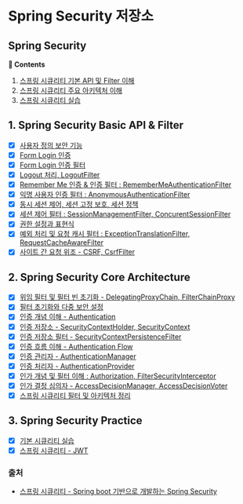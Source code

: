# Spring Security 저장소

## **Spring Security**

**:book: Contents**
1. [스프링 시큐리티 기본 API 및 Filter 이해](#1-spring_security_api_filter)
2. [스프링 시큐리티 주요 아키텍처 이해](#2-spring_security_core_architecture)
3. [스프링 시큐리티 실습](#3-spring_security_src)

## 1. Spring Security Basic API & Filter
* [X] [사용자 정의 보안 기능](/)
* [X] [Form Login 인증](/)
* [X] [Form Login 인증 필터](/)
* [X] [Logout 처리, LogoutFilter](/)
* [X] [Remember Me 인증 & 인증 필터 : RememberMeAuthenticationFilter](/Chapter01/remember_me.md)
* [X] [익명 사용자 인증 필터 : AnonymousAuthenticationFilter](/)
* [X] [동시 세션 제어, 세션 고정 보호, 세션 정책](/)
* [X] [세션 제어 필터 : SessionManagementFilter, ConcurentSessionFilter](/)
* [X] [권한 설정과 표현식](/)
* [X] [예외 처리 및 요청 캐시 필터 : ExceptionTranslationFilter, RequestCacheAwareFilter](/)
* [X] [사이트 간 요청 위조 - CSRF, CsrfFilter](/) 

## 2. Spring Security Core Architecture
* [X] [위임 필터 및 필터 빈 초기화 - DelegatingProxyChain, FilterChainProxy](/)
* [X] [필터 초기화와 다중 보안 설정](/)
* [X] [인증 개념 이해 - Authentication](/)
* [X] [인증 저장소 - SecurityContextHolder, SecurityContext](/)
* [X] [인증 저장소 필터 - SecurityContextPersistenceFilter](/)
* [X] [인증 흐름 이해 - Authentication Flow](/)
* [X] [인증 관리자 - AuthenticationManager](/)
* [X] [인증 처리자 - AuthenticationProvider](/)
* [X] [인가 개념 및 필터 이해 : Authorization, FilterSecurityInterceptor](/)
* [X] [인가 결정 심의자 - AccessDecisionManager, AccessDecisionVoter](/)
* [X] [스프링 시큐리티 필터 및 아키텍처 정리](/)

## 3. Spring Security Practice

* [X] [기본 시큐리티 실습](/core-spring-security)
* [X] [스프링 시큐리티 - JWT](/spring-jwt)

### 출처

- [스프링 시큐리티 - Spring boot 기반으로 개발하는 Spring Security](https://www.inflearn.com/course/코어-스프링-시큐리티/dashboard)
